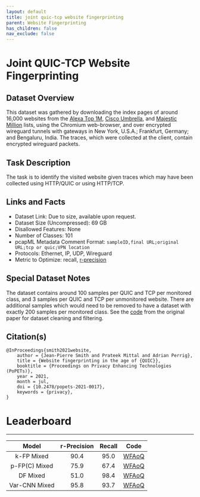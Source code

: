 ```yaml
---
layout: default
title: joint quic-tcp website fingerprinting
parent: Website Fingerprinting
has_children: false
nav_exclude: false
---
```


# Joint QUIC-TCP Website Fingerprinting

## Dataset Overview

This dataset was gathered by downloading the index pages of around 16,000 websites from the [Alexa Top 1M](https://www.alexa.com/topsites), [Cisco Umbrella](http://s3-us-west-1.amazonaws.com/umbrella-static/index.html), and [Majestic Million](https://majestic.com/reports/majestic-million) lists,
using the Chromium web-browser, and over encrypted wireguard tunnels with gateways in New York, U.S.A.; Frankfurt, Germany; and Bengaluru, India.
The traces, which were collected at the client, contain encrypted wireguard packets. 

## Task Description

The task is to identify the visited website given traces which may have been collected using HTTP/QUIC or using HTTP/TCP.

## Links and Facts
* Dataset Link: Due to size, available upon request.
* Dataset Size (Uncompressed): 69 GB
* Disallowed Features: None
* Number of Classes: 101
* pcapML Metadata Comment Format: `sampleID,final URL;original URL;tcp or quic;VPN location`
* Protocols: Ethernet, IP, UDP, Wireguard
* Metric to Optimize: recall, [r-precision](https://doi.org/10.1109/SP.2020.00015)

## Special Dataset Notes

The dataset contains around 100 samples per QUIC and TCP per monitored class, and 3 samples per QUIC and TCP per unmonitored website.
There are additional samples which would need to be removed to have a dataset with exactly 200 samples per monitored class.
See the [code](https://github.com/jpcsmith/wf-in-the-age-of-quic/) from the original paper for dataset cleaning and filtering.

## Citation(s)

```
@InProceedings{smith2021website,
    author = {Jean-Pierre Smith and Prateek Mittal and Adrian Perrig},
    title = {Website fingerprinting in the age of {QUIC}},
    booktitle = {Proceedings on Privacy Enhancing Technologies (PoPETs)},
    year = 2021,
    month = jul,
    doi = {10.2478/popets-2021-0017},
    keywords = {privacy},
}
```

# Leaderboard
___

| Model         | r-Precision | Recall | Code |
|:-------------:|:---------:|:------:|:----:|
| k-FP Mixed    | 90.4      | 95.0   | [WFAoQ](https://github.com/jpcsmith/wf-in-the-age-of-quic/)
| p-FP(C) Mixed | 75.9      | 67.4   | [WFAoQ](https://github.com/jpcsmith/wf-in-the-age-of-quic/)
| DF Mixed      | 51.0      | 98.4   | [WFAoQ](https://github.com/jpcsmith/wf-in-the-age-of-quic/)
| Var-CNN Mixed | 95.8      | 93.7   | [WFAoQ](https://github.com/jpcsmith/wf-in-the-age-of-quic/)
